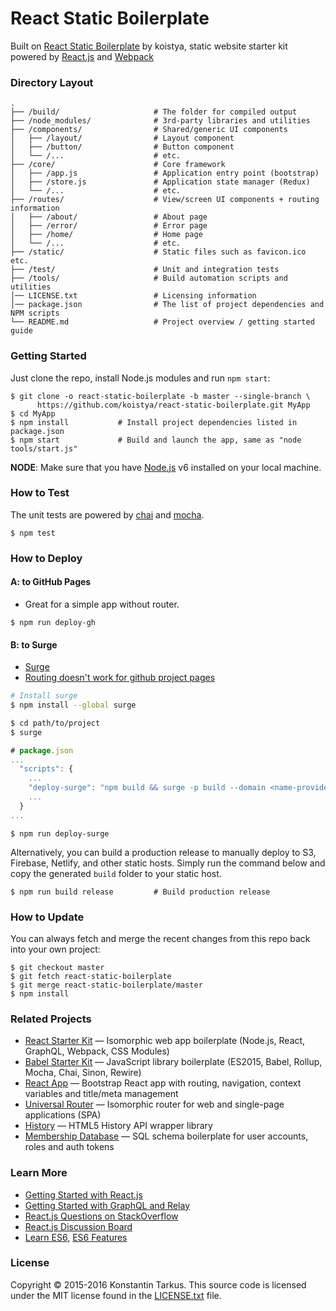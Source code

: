 # React Static Boilerplate

Built on [React Static Boilerplate](https://github.com/koistya/react-static-boilerplate) by koistya, static website starter kit powered by [React.js](http://facebook.github.io/react/) and [Webpack](http://webpack.github.io/)


### Directory Layout

```shell
.
├── /build/                     # The folder for compiled output
├── /node_modules/              # 3rd-party libraries and utilities
├── /components/                # Shared/generic UI components
│   ├── /layout/                # Layout component
│   ├── /button/                # Button component
│   └── /...                    # etc.
├── /core/                      # Core framework
│   ├── /app.js                 # Application entry point (bootstrap)
│   ├── /store.js               # Application state manager (Redux)
│   └── /...                    # etc.
├── /routes/                    # View/screen UI components + routing information
│   ├── /about/                 # About page
│   ├── /error/                 # Error page
│   ├── /home/                  # Home page
│   └── /...                    # etc.
├── /static/                    # Static files such as favicon.ico etc.
├── /test/                      # Unit and integration tests
├── /tools/                     # Build automation scripts and utilities
│── LICENSE.txt                 # Licensing information
│── package.json                # The list of project dependencies and NPM scripts
└── README.md                   # Project overview / getting started guide
```


### Getting Started

Just clone the repo, install Node.js modules and run `npm start`:

```shell
$ git clone -o react-static-boilerplate -b master --single-branch \
      https://github.com/koistya/react-static-boilerplate.git MyApp
$ cd MyApp
$ npm install           # Install project dependencies listed in package.json
$ npm start             # Build and launch the app, same as "node tools/start.js"
```

**NODE**: Make sure that you have [Node.js](https://nodejs.org/) v6 installed on your local machine.

### How to Test

The unit tests are powered by [chai](http://chaijs.com/) and [mocha](http://mochajs.org/).

```shell
$ npm test
```


### How to Deploy

#### A: to GitHub Pages
- Great for a simple app without router.

```shell
$ npm run deploy-gh
```

#### B: to Surge
- [Surge](https://surge.sh/)
- [Routing doesn't work for github project pages](https://github.com/koistya/react-static-boilerplate/issues/58)


```bash
# Install surge
$ npm install --global surge
```

```bash
$ cd path/to/project
$ surge
```

```js
# package.json
...
  "scripts": {
    ...
    "deploy-surge": "npm build && surge -p build --domain <name-provided-by-surge>.surge.sh",
    ...
  }
...
```

```shell
$ npm run deploy-surge
```


Alternatively, you can build a production release to manually deploy to S3, Firebase, Netlify, and other static hosts. Simply run the command below and copy the generated `build` folder to your static host.

```shell
$ npm run build release         # Build production release
```


### How to Update

You can always fetch and merge the recent changes from this repo back into your own project:

```shell
$ git checkout master
$ git fetch react-static-boilerplate
$ git merge react-static-boilerplate/master
$ npm install
```

### Related Projects

* [React Starter Kit](https://github.com/kriasoft/react-starter-kit) — Isomorphic web app boilerplate (Node.js, React, GraphQL, Webpack, CSS Modules)
* [Babel Starter Kit](https://github.com/kriasoft/babel-starter-kit) — JavaScript library boilerplate (ES2015, Babel, Rollup, Mocha, Chai, Sinon, Rewire)
* [React App](https://github.com/kriasoft/react-app) — Bootstrap React app with routing, navigation, context variables and title/meta management
* [Universal Router](https://github.com/kriasoft/universal-router) — Isomorphic router for web and single-page applications (SPA)
* [History](https://github.com/mjackson/history) — HTML5 History API wrapper library
* [Membership Database](https://github.com/membership/membership.db) — SQL schema boilerplate for user accounts, roles and auth tokens


### Learn More

* [Getting Started with React.js](http://facebook.github.io/react/)
* [Getting Started with GraphQL and Relay](https://quip.com/oLxzA1gTsJsE)
* [React.js Questions on StackOverflow](http://stackoverflow.com/questions/tagged/reactjs)
* [React.js Discussion Board](https://discuss.reactjs.org/)
* [Learn ES6](https://babeljs.io/docs/learn-es6/), [ES6 Features](https://github.com/lukehoban/es6features#readme)


### License

Copyright © 2015-2016 Konstantin Tarkus. This source code is licensed under the MIT license found in the
[LICENSE.txt](https://github.com/koistya/react-static-boilerplate/blob/master/LICENSE.txt) file.
